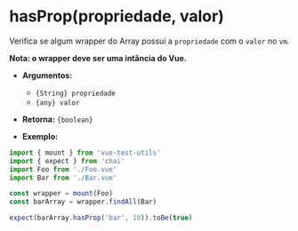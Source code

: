 # hasProp(propriedade, valor)

Verifica se algum wrapper do Array possui a `propriedade` com o `valor` no `vm`.

**Nota: o wrapper deve ser uma intância do Vue.**

- **Argumentos:**
  - `{String} propriedade`
  - `{any} valor`

- **Retorna:** `{boolean}`

- **Exemplo:**

```js
import { mount } from 'vue-test-utils'
import { expect } from 'chai'
import Foo from './Foo.vue'
import Bar from './Bar.vue'

const wrapper = mount(Foo)
const barArray = wrapper.findAll(Bar)

expect(barArray.hasProp('bar', 10)).toBe(true)
```

